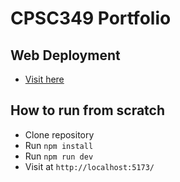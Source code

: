 # CPSC349 Portfolio

## Web Deployment

- [Visit here](https://cpsc-349-portfolio-sigma.vercel.app/)

## How to run from scratch

- Clone repository
- Run `npm install`
- Run `npm run dev`
- Visit at `http://localhost:5173/`